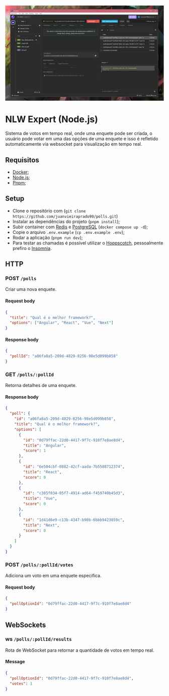 ![Cover](./.github/Cover.png)

# NLW Expert (Node.js)

Sistema de votos em tempo real, onde uma enquete pode ser criada, o usuário pode votar em uma das opções de uma enquete e isso é refletido automaticamente via websocket para visualização em tempo real.

## Requisitos

- [Docker](https://www.docker.com/);
- [Node.js](https://nodejs.org/en);
- [Pnpm](https://pnpm.io/pt/);

## Setup

- Clone o repositório com (`git clone https://github.com/juanvieiraprado99/polls.git`)
- Instalar as dependências do projeto (`pnpm install`);
- Subir container com [Redis](https://redis.io/) e [PostgreSQL](https://www.postgresql.org/) (`docker compose up -d`);
- Copie o arquivo `.env.example` (`cp .env.example .env`);
- Rodar a aplicação (`pnpm run dev`);
- Para testar as chamadas é possível utilizar o [Hoppscotch](https://hoppscotch.io/), pessoalmente prefiro o [Insomnia](https://insomnia.rest/).

## HTTP

### POST `/polls`

Criar uma nova enquete.

#### Request body

```json
{
  "title": "Qual é o melhor framework?",
  "options": ["Angular", "React", "Vue", "Next"]
}
```

#### Response body

```json
{
  "pollId": "a06fa8a5-209d-4829-8256-98e5d099b858"
}
```

### GET `/polls/:pollId`

Retorna detalhes de uma enquete.

#### Response body

```json
{
  "poll": {
    "id": "a06fa8a5-209d-4829-8256-98e5d099b858",
    "title": "Qual é o melhor framework?",
    "options": [
      {
        "id": "0d79ffac-22d0-4417-9f7c-910f7e8ae8d4",
        "title": "Angular",
        "score": 1
      },
      {
        "id": "6e504cbf-0882-42cf-aada-7b5588712374",
        "title": "React",
        "score": 0
      },
      {
        "id": "c385f034-05f7-4914-ad64-f459740b45d3",
        "title": "Vue",
        "score": 0
      },
      {
        "id": "1d41d6e9-c13b-4347-b90b-6bbb9423859c",
        "title": "Next",
        "score": 0
      }
    ]
  }
}
```

### POST `/polls/:pollId/votes`

Adiciona um voto em uma enquete especifica.

#### Request body

```json
{
  "pollOptionId": "0d79ffac-22d0-4417-9f7c-910f7e8ae8d4"
}
```

## WebSockets

### ws `/polls/:pollId/results`

Rota de WebSocket para retornar a quantidade de votos em tempo real.

#### Message

```json
{
  "pollOptionId": "0d79ffac-22d0-4417-9f7c-910f7e8ae8d4",
  "votes": 1
}
```
